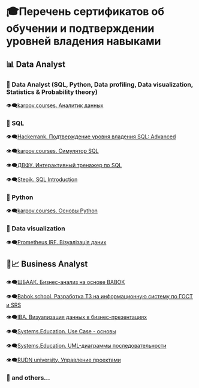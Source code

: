 # 🎓Перечень сертификатов об обучении и подтверждении уровней владения навыками

## 📊 Data Analyst

### 📜 Data Analyst (SQL, Python, Data profiling, Data visualization, Statistics & Probability theory)
👁️‍🗨️[karpov.courses. Аналитик данных](https://github.com/mr-Vozhyk/Certificates/blob/main/Data%20Analyst_FULL_karpov.courses.%20%D0%90%D0%BD%D0%B0%D0%BB%D0%B8%D1%82%D0%B8%D0%BA%20%D0%B4%D0%B0%D0%BD%D0%BD%D1%8B%D1%85.pdf)
### 📜 SQL
👁️‍🗨️[Hackerrank. Подтверждение уровня владения SQL: Advanced](https://github.com/mr-Vozhyk/Certificates/blob/main/Data%20Analyst_SQL_Hackerrank.%20SQL%20Advanced.pdf)

👁️‍🗨️[karpov.courses. Симулятор SQL](https://github.com/mr-Vozhyk/Certificates/blob/main/Data%20Analyst_SQL_karpov.courses.%20%D0%A1%D0%B8%D0%BC%D1%83%D0%BB%D1%8F%D1%82%D0%BE%D1%80%20SQL.pdf)

👁️‍🗨️[ДВФУ. Интерактивный тренажер по SQL](https://github.com/mr-Vozhyk/Certificates/blob/main/Data%20Analyst_SQL_%D0%94%D0%92%D0%A4%D0%A3.%20%D0%98%D0%BD%D1%82%D0%B5%D1%80%D0%B0%D0%BA%D1%82%D0%B8%D0%B2%D0%BD%D1%8B%D0%B9%20%D1%82%D1%80%D0%B5%D0%BD%D0%B0%D0%B6%D0%B5%D1%80%20%D0%BF%D0%BE%20SQL.pdf)

👁️‍🗨️[Stepik. SQL Introduction](https://github.com/mr-Vozhyk/Certificates/blob/main/Data%20Analyst_SQL_Stepik.%20SQL%20Introduction.pdf)
### 📜 Python
👁️‍🗨️[karpov.courses. Основы Python](https://github.com/mr-Vozhyk/Certificates/blob/main/Data%20Analyst_Python_karpov.courses.%20%D0%9E%D1%81%D0%BD%D0%BE%D0%B2%D1%8B%20Python.pdf)
### 📜 Data visualization
👁️‍🗨️[Prometheus IRF. Візуалізація даних](https://github.com/mr-Vozhyk/Certificates/blob/main/Data%20Analyst_Dataviz_Prometheus%20IRF.%20%D0%92%D1%96%D0%B7%D1%83%D0%B0%D0%BB%D1%96%D0%B7%D0%B0%D1%86%D1%96%D1%8F%20%D0%B4%D0%B0%D0%BD%D0%B8%D1%85.pdf)

## 🚀📈 Business Analyst

👁️‍🗨️[ШБААК. Бизнес-анализ на основе BABOK](https://github.com/mr-Vozhyk/Certificates/blob/main/Business%20Analyst_BABOK_%D0%A8%D0%91%D0%90%D0%90%D0%9A.%20%D0%91%D0%B8%D0%B7%D0%BD%D0%B5%D1%81-%D0%B0%D0%BD%D0%B0%D0%BB%D0%B8%D0%B7%20%D0%BD%D0%B0%20%D0%BE%D1%81%D0%BD%D0%BE%D0%B2%D0%B5%20BABOK.pdf)

👁️‍🗨️[Babok.school. Разработка ТЗ на информационную систему по ГОСТ и SRS](https://github.com/mr-Vozhyk/Certificates/blob/main/Business%20Analyst_SRS_babok.school.%20%D0%A0%D0%B0%D0%B7%D1%80%D0%B0%D0%B1%D0%BE%D1%82%D0%BA%D0%B0%20%D0%A2%D0%97%20%D0%BD%D0%B0%20%D0%B8%D0%BD%D1%84%D0%BE%D1%80%D0%BC%D0%B0%D1%86%D0%B8%D0%BE%D0%BD%D0%BD%D1%83%D1%8E%20%D1%81%D0%B8%D1%81%D1%82%D0%B5%D0%BC%D1%83%20%D0%BF%D0%BE%20%D0%93%D0%9E%D0%A1%D0%A2%20%D0%B8%20SRS.pdf)

👁️‍🗨️[IBA. Визуализация данных в бизнес-презентациях](https://github.com/mr-Vozhyk/Certificates/blob/main/Business%20Analyst_Dataviz_IBA.%20%D0%92%D0%B8%D0%B7%D1%83%D0%B0%D0%BB%D0%B8%D0%B7%D0%B0%D1%86%D0%B8%D1%8F%20%D0%B4%D0%B0%D0%BD%D0%BD%D1%8B%D1%85%20%D0%B2%20%D0%B1%D0%B8%D0%B7%D0%BD%D0%B5%D1%81-%D0%BF%D1%80%D0%B5%D0%B7%D0%B5%D0%BD%D1%82%D0%B0%D1%86%D0%B8%D1%8F%D1%85.pdf)

👁️‍🗨️[Systems.Education. Use Case - основы](https://github.com/mr-Vozhyk/Certificates/blob/main/Business%20Analyst_UC_Systems.Education.%20Use%20Case%20-%20%D0%BE%D1%81%D0%BD%D0%BE%D0%B2%D1%8B.pdf)

👁️‍🗨️[Systems.Education. UML-диаграммы последовательности](https://github.com/mr-Vozhyk/Certificates/blob/main/Business%20Analyst_UML_Systems.Education.%20UML-%D0%B4%D0%B8%D0%B0%D0%B3%D1%80%D0%B0%D0%BC%D0%BC%D1%8B%20%D0%BF%D0%BE%D1%81%D0%BB%D0%B5%D0%B4%D0%BE%D0%B2%D0%B0%D1%82%D0%B5%D0%BB%D1%8C%D0%BD%D0%BE%D1%81%D1%82%D0%B8.pdf)

👁️‍🗨️[RUDN university. Управление проектами](https://github.com/mr-Vozhyk/Certificates/blob/main/RUDN%20university.%20%D0%A3%D0%BF%D1%80%D0%B0%D0%B2%D0%BB%D0%B5%D0%BD%D0%B8%D0%B5%20%D0%BF%D1%80%D0%BE%D0%B5%D0%BA%D1%82%D0%B0%D0%BC%D0%B8.pdf)

### 📜 and others...
